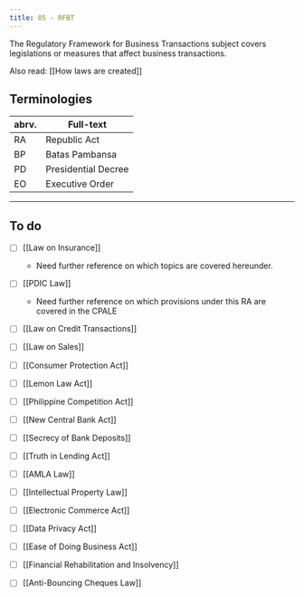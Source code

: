 ```yaml
---
title: 05 - RFBT
---
```


The Regulatory Framework for Business Transactions subject covers legislations or measures that affect business transactions.

Also read: [[How laws are created]]

## Terminologies

| abrv. | Full-text |
| ---- | ---- |
| RA | Republic Act |
| BP | Batas Pambansa |
| PD | Presidential Decree |
| EO | Executive Order |

---
## To do

- [ ] [[Law on Insurance]]
	- Need further reference on which topics are covered hereunder.
- [ ] [[PDIC Law]]
	- Need further reference on which provisions under this RA are covered in the CPALE

- [ ] [[Law on Credit Transactions]]
- [ ] [[Law on Sales]]
- [ ] [[Consumer Protection Act]]
- [ ] [[Lemon Law Act]]
- [ ] [[Philippine Competition Act]]
- [ ] [[New Central Bank Act]]
- [ ] [[Secrecy of Bank Deposits]]
- [ ] [[Truth in Lending Act]]
- [ ] [[AMLA Law]]
- [ ] [[Intellectual Property Law]]
- [ ] [[Electronic Commerce Act]]
- [ ] [[Data Privacy Act]]
- [ ] [[Ease of Doing Business Act]]
- [ ] [[Financial Rehabilitation and Insolvency]]
- [ ] [[Anti-Bouncing Cheques Law]]

